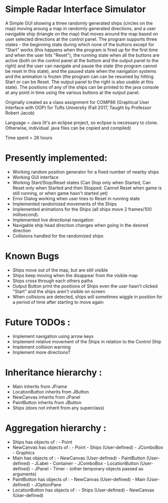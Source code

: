 # Simple Radar Interface Simulator

A Simple GUI showing a three randomly generated ships (circles on the map) moving aroung a map in randomly generated directions, and a user navigable ship (triangle on the map) that moves around the map based on user selected directions at the control panel. The program supports three states - the beginning state during which none of the buttons except for "Start" works (this happens when the program is fired up for the first time and when the user hits "Reset"), the running state when all the buttons are active (both on the control panel at the bottom and the output panel to the right) and the user can navigate and pause the state (the program cannot be reset in this state), and the paused state when the navigation systems and the animation is frozen (the program can can be resumed by hitting Start or can be Reset. The output panel to the right is also usable at this state). The positions of any of the ships can be printed to the java console at any point in time using the various buttons at the output panel.

Originally created as a class assignment for COMP86 (Graphical User Interface with OOP) for Tufts University (Fall 2017, Taught by Professor Robert Jacob)

Language = Java
(It's an eclipse project, so eclipse is necessary to clone. Otherwise, individual .java files can be copied and compiled)

Time spent = 26 hours

# Presently implemented:

- Working random position generator for a fixed number of nearby ships
- Working GUI interface
- Working Start/Stop/Reset states (Can Stop only when Started, Can Reset only when Started and then Stopped. Cannot Reset when game is still running, or when game hasn't started yet)
- Error Dialog working when user tries to Reset in running state
- Implemented randomized movements of the Ships
- Implemented animations for the Ships (all ships move 2 frames/100 millisecond).
- Implemented live directional navigation
- Navigable ship head direction changes when going in the desired direction
- Collisions handled for the randomized ships

# Known Bugs
- Ships move out of the map, but are still visible
- Ships keep moving when the disappear from the visible map
- Ships cross through each others paths
- Output Button print the positions of Ships even the user hasn't clicked "Start" and the ships aren't visible on screen
- When collisions are detected, ships will sometimes wiggle in position for a period of time after starting to move again

# Future TODOs : 

- Implement navigation using arrow keys
- Implement relative movement of the Ships in relation to the Control Ship
- Implement collision warning
- Implement more directions?

# Inheritance hierarchy :

- Main inherits from JFrame
- LocationButton inherits from JButton
- NewCanvas inherits from JPanel
- PaintButton inherits from JButton
- Ships (does not inherit from any superclass)

# Aggregation hierarchy :

- Ships has objects of :
		- Point
- NewCanvas has objects of :
		- Point
		- Ships (User-defined)
		- JComboBox
		- Graphics
- Main has objects of :
		- NewCanvas (User-defined)
		- PaintButton (User-defined)
		- JLabel
		- Container
		- JComboBox
		- LocationButton (User-defined)
		- JPanel
		- Timer
		- (other temporary objects passed as arguments)
- PaintButton has objects of : 
		- NewCanvas (User-defined)
		- Main (User-defined)
		- JOptionPane
- LocationButton has objects of : 
		- Ships (User-defined)
		- NewCanvas (User-defined)


